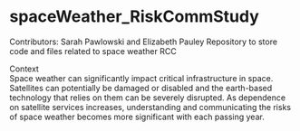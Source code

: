 # spaceWeather_RiskCommStudy
Contributors: Sarah Pawlowski and Elizabeth Pauley
Repository to store code and files related to space weather RCC

Context  
Space weather can significantly impact critical infrastructure in space.  Satellites can potentially be damaged or disabled and the earth-based technology that relies on them can be severely disrupted. As dependence on satellite services increases, understanding and communicating the risks of space weather becomes more significant with each passing year.  
